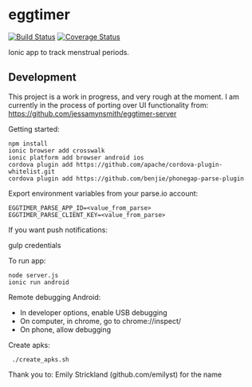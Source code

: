 eggtimer
==============

[![Build Status](https://circleci.com/gh/jessamynsmith/eggtimer-ui.svg?style=shield)](https://circleci.com/gh/jessamynsmith/eggtimer-ui)
[![Coverage Status](https://coveralls.io/repos/jessamynsmith/eggtimer-ui/badge.svg?branch=master)](https://coveralls.io/r/jessamynsmith/eggtimer-ui?branch=master)

Ionic app to track menstrual periods.


Development
-----------

This project is a work in progress, and very rough at the moment. I am currently in the process of
porting over UI functionality from:
https://github.com/jessamynsmith/eggtimer-server

Getting started:

    npm install
    ionic browser add crosswalk
    ionic platform add browser android ios
    cordova plugin add https://github.com/apache/cordova-plugin-whitelist.git
    cordova plugin add https://github.com/benjie/phonegap-parse-plugin

Export environment variables from your parse.io account:

    EGGTIMER_PARSE_APP_ID=<value_from_parse>
    EGGTIMER_PARSE_CLIENT_KEY=<value_from_parse>
    
If you want push notifications:

   gulp credentials

To run app:

    node server.js
    ionic run android

Remote debugging Android:

 - In developer options, enable USB debugging
 - On computer, in chrome, go to chrome://inspect/
 - On phone, allow debugging

Create apks:

     ./create_apks.sh


Thank you to:
Emily Strickland (github.com/emilyst) for the name
